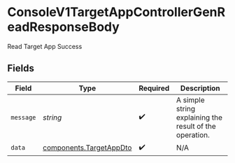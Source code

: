 # ConsoleV1TargetAppControllerGenReadResponseBody

Read Target App Success


## Fields

| Field                                                              | Type                                                               | Required                                                           | Description                                                        |
| ------------------------------------------------------------------ | ------------------------------------------------------------------ | ------------------------------------------------------------------ | ------------------------------------------------------------------ |
| `message`                                                          | *string*                                                           | :heavy_check_mark:                                                 | A simple string explaining the result of the operation.            |
| `data`                                                             | [components.TargetAppDto](../../models/components/targetappdto.md) | :heavy_check_mark:                                                 | N/A                                                                |